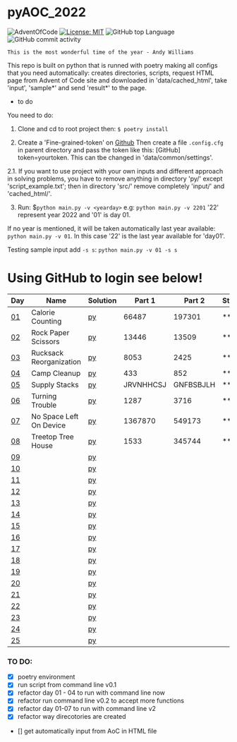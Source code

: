 # pyAOC_2022

![AdventOfCode](https://img.shields.io/badge/Advent%20Of%20Code-2022-blue?style=flat-square) [![License: MIT](https://img.shields.io/badge/License-MIT-green.svg)](https://img.shields.io/github/license/Vasile-hij/pyAOC-2022?style=flat-square) ![GitHub top Language](https://img.shields.io/github/languages/count/Vasile-hij/pyAOC-2022?style=flat-square) ![GitHub commit activity](https://img.shields.io/github/commit-activity/w/Vasile-Hij/pyAOC-2022)

`This is the most wonderful time of the year - Andy Williams`

This repo is built on python that is runned with poetry making all configs that you need automatically: creates directories, scripts,
request HTML page from Advent of Code site and downloaded in 'data/cached_html', take 'input', 'sample*' and send 'result*' to the page.

* to do

You need to do:
1. Clone and cd to root project then:
`$ poetry install`

2. Create a 'Fine-grained-token' on [Github](https://github.com/settings/tokens?type=beta)
Then create a file `.config.cfg` in parent directory and pass the token like this: [GitHub] token=yourtoken. This can tbe changed in 'data/common/settings'.

2.1. If you want to use project with your own inputs and different approach in solving problems, you have to remove anything in directory 'py/' except 'script_example.txt'; then in directory 'src/' remove completely 'input/' and 'cached_html/'.


3. Run:
$`python main.py -v <yearday>` e.g: `python main.py -v 2201` '22' represent year 2022 and '01' is day 01.

If no year is mentioned, it will be taken automatically last year available: `python main.py -v 01`. 
In this case '22' is the last year available for 'day01'.

Testing sample input add `-s s`: `python main.py -v 01 -s s`


# Using GitHub to login see below!


 
|  Day                                  | Name                    | Solution             | Part 1    | Part 2    | Stars   |
|---------------------------------------|-------------------------|----------------------|-----------|-----------|---------|
| [01](data/cached_html/2022/day1.html) | Calorie Counting        | [py](py/22/day01.py) | 66487     | 197301    | **      |
| [02](data/cached_html/2022/day2.html) | Rock Paper Scissors     | [py](py/22/day02.py) | 13446     | 13509     | **      |
| [03](data/cached_html/2022/day3.html) | Rucksack Reorganization | [py](py/22/day03.py) | 8053      | 2425      | **      |
| [04](data/cached_html/2022/day4.html) | Camp Cleanup            | [py](py/22/day04.py) | 433       | 852       | **      |
| [05](data/cached_html/2022/day5.html) | Supply Stacks           | [py](py/22/day05.py) | JRVNHHCSJ | GNFBSBJLH | **      |
| [06](data/cached_html/2022/day6.html) | Turning Trouble         | [py](py/22/day06.py) | 1287      | 3716      | **      |
| [07](data/cached_html/2022/day7.html) | No Space Left On Device | [py](py/22/day07.py) | 1367870   | 549173    | **      |
| [08](data/cached_html/2022/day8.html) | Treetop Tree House      | [py](py/22/day08.py) | 1533      | 345744    | **      |
| [09](data/cached_html/2022/day9.html) |                         | [py](py/22/day09.py) |           |           |         |
| [10](data/cached_html/2022/day10.html)|                         | [py](py/22/day10.py) |           |           |         |
| [11](data/cached_html/2022/day11.html)|                         | [py](py/22/day11.py) |           |           |         |
| [12](data/cached_html/2022/day12.html)|                         | [py](py/22/day12.py) |           |           |         |
| [13](data/cached_html/2022/day13.html)|                         | [py](py/22/day13.py) |           |           |         |
| [14](data/cached_html/2022/day14.html)|                         | [py](py/22/day14.py) |           |           |         |
| [15](data/cached_html/2022/day15.html)|                         | [py](py/22/day15.py) |           |           |         |
| [16](data/cached_html/2022/day16.html)|                         | [py](py/22/day16.py) |           |           |         |
| [17](data/cached_html/2022/day17.html)|                         | [py](py/22/day17.py) |           |           |         |
| [18](data/cached_html/2022/day18.html)|                         | [py](py/22/day18.py) |           |           |         |
| [19](data/cached_html/2022/day19.html)|                         | [py](py/22/day19.py) |           |           |         |
| [20](data/cached_html/2022/day20.html)|                         | [py](py/22/day20.py) |           |           |         |
| [21](data/cached_html/2022/day21.html)|                         | [py](py/22/day21.py) |           |           |         |
| [22](data/cached_html/2022/day22.html)|                         | [py](py/22/day22.py) |           |           |         |
| [23](data/cached_html/2022/day23.html)|                         | [py](py/22/day23.py) |           |           |         |
| [24](data/cached_html/2022/day24.html)|                         | [py](py/22/day24.py) |           |           |         |
| [25](data/cached_html/2022/day25.html)|                         | [py](py/22/day25.py) |           |           |         |

### TO DO:
- [x] poetry environment
- [x] run script from command line v0.1
- [x] refactor day 01 - 04 to run with command line now
- [x] refactor run command line v0.2 to accept more functions
- [x] refactor day 01-07 to run with command line v2
- [x] refactor way direcotories are created
- [] get automatically input from AoC in HTML file
